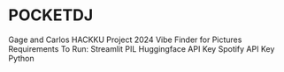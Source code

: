 # POCKETDJ
Gage and Carlos HACKKU Project 2024
Vibe Finder for Pictures
Requirements To Run:
Streamlit
PIL
Huggingface API Key
Spotify API Key
Python

